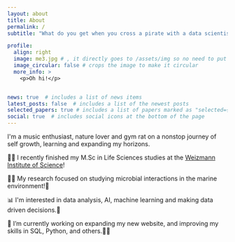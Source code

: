 ```yaml
---
layout: about
title: About
permalink: /
subtitle: "What do you get when you cross a pirate with a data scientist? Someone who specializes in Rrrr"

profile:
  align: right
  image: me3.jpg # , it directly goes to /assets/img so no need to put the entire path
  image_circular: false # crops the image to make it circular
  more_info: >
    <p>Oh hi!</p> 


news: true  # includes a list of news items
latest_posts: false  # includes a list of the newest posts
selected_papers: true # includes a list of papers marked as "selected={true}"
social: true  # includes social icons at the bottom of the page
---
```

<div>

</div>
I'm a music enthusiast, nature lover and gym rat on a nonstop journey of self growth, learning and expanding my horizons.

 :man_student: I recently finished my M\.Sc in Life Sciences studies at the [Weizmann Institute of Science](https://weizmann.ac.il/)!  <br/>

 :man_scientist: My research focused on studying microbial interactions in the marine environment!:microbe:  <br/>

 :bar_chart: I'm interested in data analysis, AI, machine learning and making data driven decisions.:robot: <br/> 

 🔭 I’m currently working on expanding my new website, and improving my skills in SQL, Python, and others.:man_technologist: <br/>


